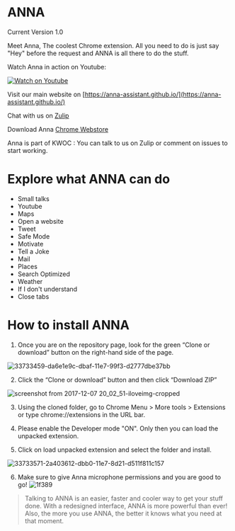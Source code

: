 
# ANNA

Current Version 1.0 

Meet Anna, The coolest Chrome extension.
All you need to do is just say "Hey" before the request and ANNA is all there to do the stuff.

Watch Anna in action on Youtube:

[![Watch on Youtube](http://www.safeducateonline.com/wp-content/uploads/2015/05/watch-demo.png)](https://www.youtube.com/watch?v=17bVrAZMgEY&t=42s)

Visit our main website on [https://anna-assistant.github.io/](https://anna-assistant.github.io/)

Chat with us on [Zulip](https://anna.zulipchat.com/)

Download Anna [Chrome Webstore](https://chrome.google.com/webstore/detail/anna-assistant/kmkkgdkinnjokklbfloikdbdohbiklog)

Anna is part of KWOC : You can talk to us on Zulip or comment on issues to start working. 

# Explore what ANNA can do 

  - Small talks
  - Youtube
  - Maps
  - Open a website
  - Tweet
  - Safe Mode 
  - Motivate
  - Tell a Joke
  - Mail
  - Places
  - Search Optimized
  - Weather
  - If I don't understand
  - Close tabs
  
 # How to install ANNA
 
1. Once you are on the repository page, look for the green “Clone or download” button on the right-hand side of the page.

![33733459-da6e1e9c-dbaf-11e7-99f3-d2777dbe37bb](https://user-images.githubusercontent.com/29461633/33744276-7760d156-dbd6-11e7-9728-85564ea072c0.png)

2. Click the “Clone or download” button and then click “Download ZIP”

![screenshot from 2017-12-07 20_02_51-iloveimg-cropped](https://user-images.githubusercontent.com/29461633/33731004-c02d137e-dba7-11e7-988b-c1527d724896.png)

3. Using the cloned folder, go to Chrome Menu > More tools > Extensions or type chrome://extensions in the URL bar.

4. Please enable the Developer mode "ON". Only then you can load the unpacked extension.

5. Click on load unpacked extension and select the folder and install.

![33733571-2a403612-dbb0-11e7-8d21-d511f811c157](https://user-images.githubusercontent.com/29461633/33744208-35984dd0-dbd6-11e7-8546-e94964611f96.png)

6. Make sure to give Anna microphone permissions and you are good to go! ![1f389](https://user-images.githubusercontent.com/29461633/33744299-9c962f8e-dbd6-11e7-9c5b-324fc95e20d5.png)

> Talking to ANNA is an easier, faster and cooler way to get your stuff done.
> With a redesigned interface, ANNA is more powerful than ever!
> Also, the more you use ANNA, the better it knows what you need at that moment.
